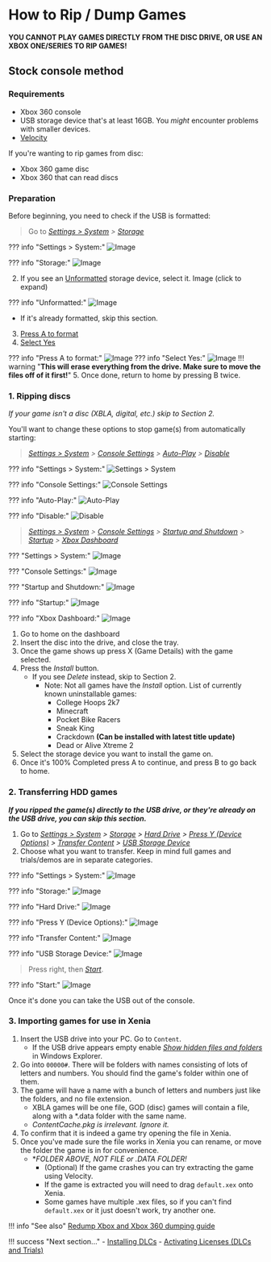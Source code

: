 # How to Rip / Dump Games

**YOU CANNOT PLAY GAMES DIRECTLY FROM THE DISC DRIVE, OR USE AN XBOX ONE/SERIES TO RIP GAMES!**

## Stock console method

### Requirements

* Xbox 360 console
* USB storage device that's at least 16GB. You *might* encounter problems with smaller devices.
* [Velocity](https://github.com/Gualdimar/Velocity/releases/download/xex%2Biso-branch/Velocity-XEXISO.rar)

If you're wanting to rip games from disc:
  * Xbox 360 game disc
  * Xbox 360 that can read discs

### Preparation

Before beginning, you need to check if the USB is formatted:

> Go to *[Settings > System](https://i.imgur.com/xcCn6fM.png) > [Storage](https://i.imgur.com/No4y9xi.png)*

??? info "Settings > System:"
	![Image](images/xcCn6fM.png)

??? info "Storage:"
	![Image](images/No4y9xi.png)

2. If you see an [Unformatted](https://i.imgur.com/Jex2sln.png) storage device, select it.
Image (click to expand)

??? info "Unformatted:"
	![Image](images/Jex2sln.png)

* If it's already formatted, skip this section.
3. [Press A to format](https://i.imgur.com/tIW9spr.png)
4. [Select Yes](https://i.imgur.com/rKvf04S.png)

??? info "Press A to format:"
	![Image](images/tIW9spr.png)
??? info "Select Yes:"
	![Image](images/rKvf04S.png)
!!! warning "**This will erase everything from the drive. Make sure to move the files off of it first!**"
5. Once done, return to home by pressing B twice.

### 1. Ripping discs

*If your game isn't a disc (XBLA, digital, etc.) skip to Section 2.*

You'll want to change these options to stop game(s) from automatically starting:
> *[Settings > System](images/xcCn6fM.png) > [Console Settings](images/FStw2Y7.png) > [Auto-Play](images/r4lLczk.png) > [Disable](images/V5oEdQl.png)*

??? info "Settings > System:"
	![Settings > System](images/xcCn6fM.png)

??? info "Console Settings:"
	![Console Settings](images/FStw2Y7.png)

??? info "Auto-Play:"
	![Auto-Play](images/r4lLczk.png)

??? info "Disable:"
	![Disable](images/V5oEdQl.png)

> *[Settings > System](images/xcCn6fM.png) > [Console Settings](images/FStw2Y7.png) > [Startup and Shutdown](images/DgblBFS.png) > [Startup](images/GJpqOrH.png) > [Xbox Dashboard](images/H4ffGAV.png)*

??? "Settings > System:"
	![Image](images/xcCn6fM.png)

??? "Console Settings:"
	![Image](images/FStw2Y7.png)

??? "Startup and Shutdown:"
	![Image](images/DgblBFS.png)

??? info "Startup:"
	![Image](images/GJpqOrH.png)

??? info "Xbox Dashboard:"
	![Image](images/H4ffGAV.png)

1. Go to home on the dashboard
2. Insert the disc into the drive, and close the tray.
3. Once the game shows up press X (Game Details) with the game selected.
4. Press the *Install* button.
    * If you see *Delete* instead, skip to Section 2.
      * Note: Not all games have the *Install* option. List of currently known uninstallable games:
        * College Hoops 2k7
        * Minecraft
        * Pocket Bike Racers
        * Sneak King
        * Crackdown **(Can be installed with latest title update)**
        * Dead or Alive Xtreme 2
5. Select the storage device you want to install the game on.
6. Once it's 100% Completed press A to continue, and press B to go back to home.

### 2. Transferring HDD games

***If you ripped the game(s) directly to the USB drive, or they're already on the USB drive, you can skip this section.***
1. Go to *[Settings > System](images/xcCn6fM.png) > [Storage](https://i.imgur.com/No4y9xi.png) > [Hard Drive](https://i.imgur.com/8EB0EFr.png) > [Press Y (Device Options)](https://i.imgur.com/rRaoeAR.png) > [Transfer Content](https://i.imgur.com/wdvYqDR.png) > [USB Storage Device](https://i.imgur.com/6FVly57.png)*
4. Choose what you want to transfer. Keep in mind full games and trials/demos are in separate categories.

??? info "Settings > System:"
	![Image](images/xcCn6fM.png)

??? info "Storage:"
	![Image](images/No4y9xi.png)

??? info "Hard Drive:"
	![Image](images/8EB0EFr.png)

??? info "Press Y (Device Options):"
	![Image](images/rRaoeAR.png)

??? info "Transfer Content:"
	![Image](images/wdvYqDR.png)

??? info "USB Storage Device:"
	![Image](images/6FVly57.png)

> Press right, then *[Start](images/Gpb5Zya.png)*.

??? info "Start:"
	![Image](images/Gpb5Zya.png)

Once it's done you can take the USB out of the console.

<!---

## Redump method (rare/specific drives)

*For these DVD drives:*
  * SH-D163A / TS-H353A
  * SH-D163B / TS-H353B
  * SH-162C / TS-H352C / SD-M2012C(?)
  * SH-D162D / TS-H352D

--->

### 3. Importing games for use in Xenia

1. Insert the USB drive into your PC. Go to `Content`.
    * If the USB drive appears empty enable *[Show hidden files and folders](https://support.microsoft.com/en-us/help/14201/windows-show-hidden-files)* in Windows Explorer.
2. Go into `00000#`. There will be folders with names consisting of lots of letters and numbers. You should find the game's folder within one of them.
3. The game will have a name with a bunch of letters and numbers just like the folders, and no file extension.
    * XBLA games will be one file, GOD (disc) games will contain a file, along with a *.data folder with the same name.
    * *ContentCache.pkg is irrelevant. Ignore it.*
 4. To confirm that it is indeed a game try opening the file in Xenia.
 5. Once you've made sure the file works in Xenia you can rename, or move the folder the game is in for convenience.
    * **FOLDER ABOVE, NOT FILE or *.DATA FOLDER!**
      * (Optional) If the game crashes you can try extracting the game using Velocity.
      * If the game is extracted you will need to drag `default.xex` onto Xenia.
      * Some games have multiple .xex files, so if you can't find `default.xex` or it just doesn't work, try another one.

!!! info "See also"
	[Redump Xbox and Xbox 360 dumping guide](http://wiki.redump.org/index.php?title=Microsoft_Xbox_and_Xbox_360_Dumping_Guide)

!!! success "Next section..."
	- [Installing DLCs](install_dlc)
	- [Activating Licenses (DLCs and Trials)](activate_games)
